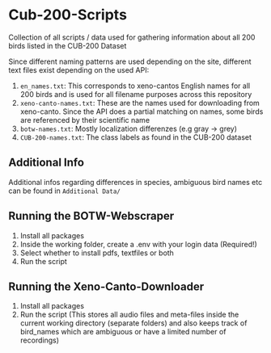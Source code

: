 # Cub-200-Scripts

Collection of all scripts / data used for gathering information about all 200 birds
listed in the CUB-200 Dataset

Since different naming patterns are used depending on the site, different text files
exist depending on the used API:

1. `en_names.txt`: This corresponds to xeno-cantos English names for all 200 birds and is used for all filename purposes
   across this repository
2. `xeno-canto-names.txt`: These are the names used for downloading from xeno-canto. Since the API does a partial
   matching on names, some birds are referenced by their scientific name
3. `botw-names.txt`: Mostly localization differenzes (e.g gray -> grey)
4. `CUB-200-names.txt`: The class labels as found in the CUB-200 dataset

## Additional Info

Additional infos regarding differences in species, ambiguous bird names etc can be found in `Additional Data/`

## Running the BOTW-Webscraper

1. Install all packages
2. Inside the working folder, create a .env with your login data (Required!)
3. Select whether to install pdfs, textfiles or both
4. Run the script

## Running the Xeno-Canto-Downloader

1. Install all packages
2. Run the script (This stores all audio files and meta-files inside the current working directory (separate folders)
   and also keeps track of bird_names which are ambiguous or have a limited number of recordings)